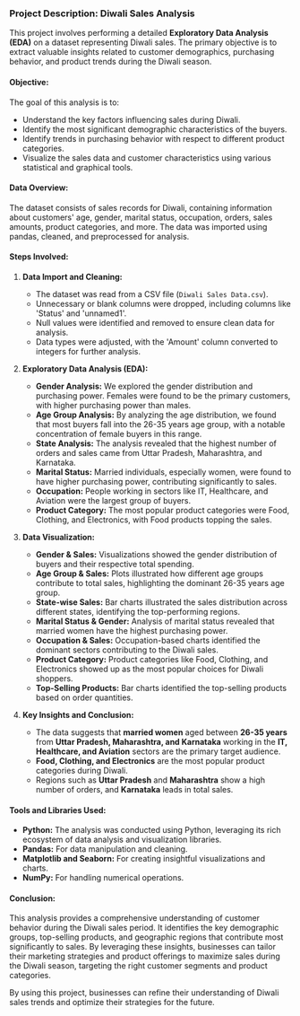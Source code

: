 ### Project Description: Diwali Sales Analysis

This project involves performing a detailed **Exploratory Data Analysis (EDA)** on a dataset representing Diwali sales. The primary objective is to extract valuable insights related to customer demographics, purchasing behavior, and product trends during the Diwali season.

#### **Objective:**
The goal of this analysis is to:
- Understand the key factors influencing sales during Diwali.
- Identify the most significant demographic characteristics of the buyers.
- Identify trends in purchasing behavior with respect to different product categories.
- Visualize the sales data and customer characteristics using various statistical and graphical tools.

#### **Data Overview:**
The dataset consists of sales records for Diwali, containing information about customers' age, gender, marital status, occupation, orders, sales amounts, product categories, and more. The data was imported using pandas, cleaned, and preprocessed for analysis.

#### **Steps Involved:**
1. **Data Import and Cleaning:**
   - The dataset was read from a CSV file (`Diwali Sales Data.csv`).
   - Unnecessary or blank columns were dropped, including columns like 'Status' and 'unnamed1'.
   - Null values were identified and removed to ensure clean data for analysis.
   - Data types were adjusted, with the 'Amount' column converted to integers for further analysis.

2. **Exploratory Data Analysis (EDA):**
   - **Gender Analysis:** We explored the gender distribution and purchasing power. Females were found to be the primary customers, with higher purchasing power than males.
   - **Age Group Analysis:** By analyzing the age distribution, we found that most buyers fall into the 26-35 years age group, with a notable concentration of female buyers in this range.
   - **State Analysis:** The analysis revealed that the highest number of orders and sales came from Uttar Pradesh, Maharashtra, and Karnataka.
   - **Marital Status:** Married individuals, especially women, were found to have higher purchasing power, contributing significantly to sales.
   - **Occupation:** People working in sectors like IT, Healthcare, and Aviation were the largest group of buyers.
   - **Product Category:** The most popular product categories were Food, Clothing, and Electronics, with Food products topping the sales.

3. **Data Visualization:**
   - **Gender & Sales:** Visualizations showed the gender distribution of buyers and their respective total spending. 
   - **Age Group & Sales:** Plots illustrated how different age groups contribute to total sales, highlighting the dominant 26-35 years age group.
   - **State-wise Sales:** Bar charts illustrated the sales distribution across different states, identifying the top-performing regions.
   - **Marital Status & Gender:** Analysis of marital status revealed that married women have the highest purchasing power.
   - **Occupation & Sales:** Occupation-based charts identified the dominant sectors contributing to the Diwali sales.
   - **Product Category:** Product categories like Food, Clothing, and Electronics showed up as the most popular choices for Diwali shoppers.
   - **Top-Selling Products:** Bar charts identified the top-selling products based on order quantities.

4. **Key Insights and Conclusion:**
   - The data suggests that **married women** aged between **26-35 years** from **Uttar Pradesh, Maharashtra, and Karnataka** working in the **IT, Healthcare, and Aviation** sectors are the primary target audience.
   - **Food, Clothing, and Electronics** are the most popular product categories during Diwali.
   - Regions such as **Uttar Pradesh** and **Maharashtra** show a high number of orders, and **Karnataka** leads in total sales.

#### **Tools and Libraries Used:**
- **Python:** The analysis was conducted using Python, leveraging its rich ecosystem of data analysis and visualization libraries.
- **Pandas:** For data manipulation and cleaning.
- **Matplotlib and Seaborn:** For creating insightful visualizations and charts.
- **NumPy:** For handling numerical operations.
  
#### **Conclusion:**
This analysis provides a comprehensive understanding of customer behavior during the Diwali sales period. It identifies the key demographic groups, top-selling products, and geographic regions that contribute most significantly to sales. By leveraging these insights, businesses can tailor their marketing strategies and product offerings to maximize sales during the Diwali season, targeting the right customer segments and product categories.

By using this project, businesses can refine their understanding of Diwali sales trends and optimize their strategies for the future.
